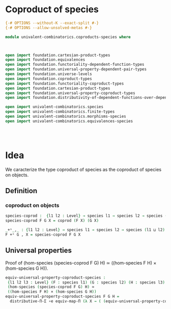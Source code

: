 # Coproduct of species

```agda
{-# OPTIONS --without-K --exact-split #-}
{-# OPTIONS --allow-unsolved-metas #-}

module univalent-combinatorics.coproducts-species where



open import foundation.cartesian-product-types
open import foundation.equivalences
open import foundation.functoriality-dependent-function-types
open import foundation.universal-property-dependent-pair-types
open import foundation.universe-levels
open import foundation.coproduct-types
open import foundation.functoriality-coproduct-types
open import foundation.cartesian-product-types
open import foundation.universal-property-coproduct-types
open import foundation.distributivity-of-dependent-functions-over-dependent-pairs

open import univalent-combinatorics.species
open import univalent-combinatorics.finite-types
open import univalent-combinatorics.morphisms-species
open import univalent-combinatorics.equivalences-species


 


```


# Idea
 
We caracterize the type coproduct of species as the coproduct of species on objects.

## Definition
### coproduct on objects

```agda
species-coprod :  {l1 l2 : Level} → species l1 → species l2 → species (l1 ⊔ l2)
species-coprod F G X = coprod (F X) (G X)

_+ˢ_,_ : {l1 l2 : Level} → species l1 → species l2 → species (l1 ⊔ l2)
F +ˢ G , X = species-coprod F G X 
```

## Universal properties

Proof of (hom-species (species-coprod F G) H) ≃ ((hom-species F H) × (hom-species G H)).

```agda
equiv-universal-property-coproduct-species :
 {l1 l2 l3 : Level} (F : species l1) (G : species l2) (H : species l3) →
 (hom-species (species-coprod F G) H) ≃
 ((hom-species F H) × (hom-species G H))
equiv-universal-property-coproduct-species F G H =
  distributive-Π-Σ ∘e equiv-map-Π (λ X → ( (equiv-universal-property-coprod (H X)) ))
 
``` 



      